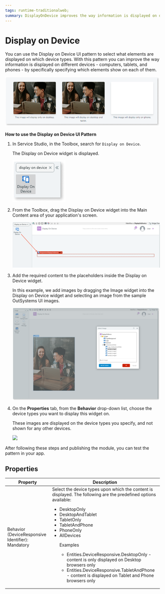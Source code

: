 ```yaml
---
tags: runtime-traditionalweb; 
summary: DisplayOnDevice improves the way information is displayed on different devices.
---
```


# Display on Device 

You can use the Display on Device UI pattern to select what elements are displayed on which device types. With this pattern you can improve the way information is displayed on different devices - computers, tablets, and phones - by specifically specifying which elements show on each of them. 

  ![](<images/displayondevice-image-4.png>)

**How to use the Display on Device UI Pattern**

1. In Service Studio, in the Toolbox, search for `Display on Device`. 

    The Display on Device widget is displayed.

    ![](<images/displayondevice-image-5.png>)
  
1. From the Toolbox, drag the Display on Device widget into the Main Content area of your application's screen.

    ![](<images/displayondevice-image-6.png>)
    
1. Add the required content to the placeholders inside the Display on Device widget. 

    In this example, we add images by dragging the Image widget into the Display on Device widget and selecting an image from the sample OutSystems UI images. 

    ![](<images/displayondevice-image.png>)

1. On the **Properties** tab, from the **Behavior** drop-down list, choose the device types you want to display this widget on.

    These images are displayed on the device types you specify, and not shown for any other devices.

    ![](<images/displayondevice-image-2.png>)

After following these steps and publishing the module, you can test the pattern in your app.

## Properties

| **Property** |  **Description** |
|---|---|
| Behavior (DeviceResponsive Identifier): Mandatory | Select the device types upon which the content is displayed. The following are the predefined options available: <p><ul><li>DesktopOnly</li><li>DesktopAndTablet</li><li>TabletOnly</li><li>TabletAndPhone</li><li>PhoneOnly</li><li>AllDevices</li><p>Examples<ul><li>Entities.DeviceResponsive.DesktopOnly - content is only displayed on Desktop browsers only</li><li>Entities.DeviceResponsive.TabletAndPhone - content is displayed on Tablet and Phone browsers only</li></ul></p>|

